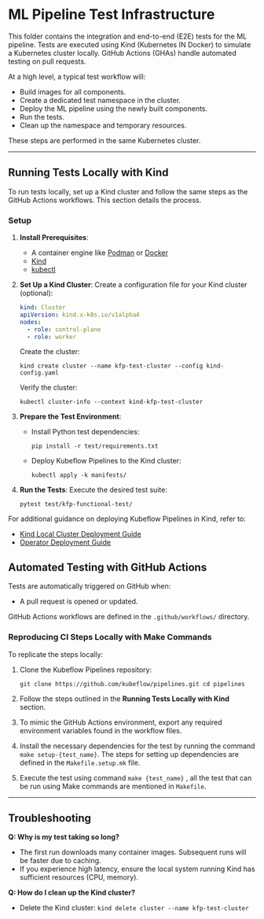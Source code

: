 # ML Pipeline Test Infrastructure

This folder contains the integration and end-to-end (E2E) tests for the ML pipeline. Tests are executed using Kind (Kubernetes IN Docker) to simulate a Kubernetes cluster locally. GitHub Actions (GHAs) handle automated testing on pull requests.

At a high level, a typical test workflow will:
- Build images for all components.
- Create a dedicated test namespace in the cluster.
- Deploy the ML pipeline using the newly built components.
- Run the tests.
- Clean up the namespace and temporary resources.

These steps are performed in the same Kubernetes cluster.

---

## Running Tests Locally with Kind

To run tests locally, set up a Kind cluster and follow the same steps as the GitHub Actions workflows. This section details the process.

### Setup

1. **Install Prerequisites**:
   - A container engine like [Podman](https://podman.io) or [Docker](https://docs.docker.com/get-docker/)
   - [Kind](https://kind.sigs.k8s.io/docs/user/quick-start/#installation)
   - [kubectl](https://kubernetes.io/docs/tasks/tools/)

2. **Set Up a Kind Cluster**:
   Create a configuration file for your Kind cluster (optional):
   ```yaml
   kind: Cluster
   apiVersion: kind.x-k8s.io/v1alpha4
   nodes:
     - role: control-plane
     - role: worker
    ```
   Create the cluster:

    `kind create cluster --name kfp-test-cluster --config kind-config.yaml`

    Verify the cluster:

    `kubectl cluster-info --context kind-kfp-test-cluster`

3.  **Prepare the Test Environment**:

    -   Install Python test dependencies:
        
        `pip install -r test/requirements.txt`

    -   Deploy Kubeflow Pipelines to the Kind cluster:
        
        `kubectl apply -k manifests/`

4.  **Run the Tests**: 
Execute the desired test suite:

    `pytest test/kfp-functional-test/`

For additional guidance on deploying Kubeflow Pipelines in Kind, refer to:

-   [Kind Local Cluster Deployment Guide](https://www.kubeflow.org/docs/components/pipelines/legacy-v1/installation/localcluster-deployment/#kind)
-   [Operator Deployment Guide](https://www.kubeflow.org/docs/components/pipelines/operator-guides/installation/#deploying-kubeflow-pipelines)


## Automated Testing with GitHub Actions


Tests are automatically triggered on GitHub when:

-   A pull request is opened or updated.

GitHub Actions workflows are defined in the `.github/workflows/` directory.

### Reproducing CI Steps Locally with Make Commands

To replicate the steps locally:

1.  Clone the Kubeflow Pipelines repository:

    `git clone https://github.com/kubeflow/pipelines.git
    cd pipelines`

2.  Follow the steps outlined in the **Running Tests Locally with Kind** section.

3.  To mimic the GitHub Actions environment, export any required environment variables found in the workflow files.

4.  Install the necessary dependencies for the test by running the command `make setup-{test_name}`. The steps for setting up dependencies are defined in the `Makefile.setup.mk` file.

5.  Execute the test using command `make {test_name}` , all the test that can be run using Make commands are mentioned in `Makefile`. 

* * * * *

Troubleshooting
---------------

**Q: Why is my test taking so long?**

-   The first run downloads many container images. Subsequent runs will be faster due to caching.
-   If you experience high latency, ensure the local system running Kind has sufficient resources (CPU, memory).

**Q: How do I clean up the Kind cluster?**

-   Delete the Kind cluster:
    `kind delete cluster --name kfp-test-cluster`